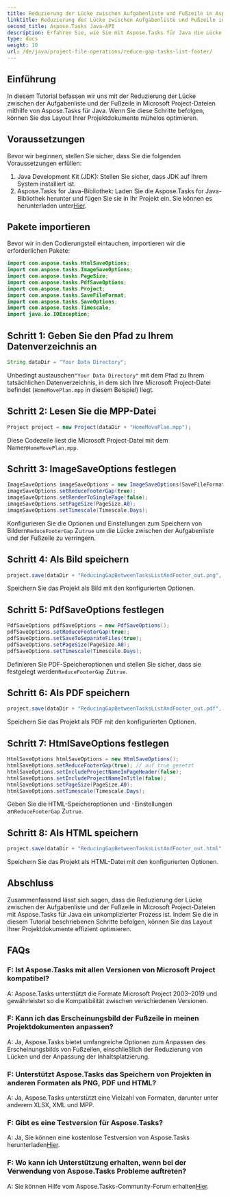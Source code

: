 ```yaml
---
title: Reduzierung der Lücke zwischen Aufgabenliste und Fußzeile in Aspose.Tasks
linktitle: Reduzierung der Lücke zwischen Aufgabenliste und Fußzeile in Aspose.Tasks
second_title: Aspose.Tasks Java-API
description: Erfahren Sie, wie Sie mit Aspose.Tasks für Java die Lücke zwischen MS Project-Aufgabenlisten und Fußzeilen verringern. Optimieren Sie mühelos das Layout von Projektdokumenten.
type: docs
weight: 10
url: /de/java/project-file-operations/reduce-gap-tasks-list-footer/
---
```

## Einführung
In diesem Tutorial befassen wir uns mit der Reduzierung der Lücke zwischen der Aufgabenliste und der Fußzeile in Microsoft Project-Dateien mithilfe von Aspose.Tasks für Java. Wenn Sie diese Schritte befolgen, können Sie das Layout Ihrer Projektdokumente mühelos optimieren.
## Voraussetzungen
Bevor wir beginnen, stellen Sie sicher, dass Sie die folgenden Voraussetzungen erfüllen:
1. Java Development Kit (JDK): Stellen Sie sicher, dass JDK auf Ihrem System installiert ist.
2.  Aspose.Tasks for Java-Bibliothek: Laden Sie die Aspose.Tasks for Java-Bibliothek herunter und fügen Sie sie in Ihr Projekt ein. Sie können es herunterladen unter[Hier](https://releases.aspose.com/tasks/java/).

## Pakete importieren
Bevor wir in den Codierungsteil eintauchen, importieren wir die erforderlichen Pakete:
```java
import com.aspose.tasks.HtmlSaveOptions;
import com.aspose.tasks.ImageSaveOptions;
import com.aspose.tasks.PageSize;
import com.aspose.tasks.PdfSaveOptions;
import com.aspose.tasks.Project;
import com.aspose.tasks.SaveFileFormat;
import com.aspose.tasks.SaveOptions;
import com.aspose.tasks.Timescale;
import java.io.IOException;
```
## Schritt 1: Geben Sie den Pfad zu Ihrem Datenverzeichnis an
```java
String dataDir = "Your Data Directory";
```
 Unbedingt austauschen`"Your Data Directory"` mit dem Pfad zu Ihrem tatsächlichen Datenverzeichnis, in dem sich Ihre Microsoft Project-Datei befindet (`HomeMovePlan.mpp` in diesem Beispiel) liegt.
## Schritt 2: Lesen Sie die MPP-Datei
```java
Project project = new Project(dataDir + "HomeMovePlan.mpp");
```
 Diese Codezeile liest die Microsoft Project-Datei mit dem Namen`HomeMovePlan.mpp`.
## Schritt 3: ImageSaveOptions festlegen
```java
ImageSaveOptions imageSaveOptions = new ImageSaveOptions(SaveFileFormat.Png);
imageSaveOptions.setReduceFooterGap(true);
imageSaveOptions.setRenderToSinglePage(false);
imageSaveOptions.setPageSize(PageSize.A0);
imageSaveOptions.setTimescale(Timescale.Days);
```
 Konfigurieren Sie die Optionen und Einstellungen zum Speichern von Bildern`ReduceFooterGap` Zu`true` um die Lücke zwischen der Aufgabenliste und der Fußzeile zu verringern.
## Schritt 4: Als Bild speichern
```java
project.save(dataDir + "ReducingGapBetweenTasksListAndFooter_out.png", (SaveOptions) imageSaveOptions);
```
Speichern Sie das Projekt als Bild mit den konfigurierten Optionen.
## Schritt 5: PdfSaveOptions festlegen
```java
PdfSaveOptions pdfSaveOptions = new PdfSaveOptions();
pdfSaveOptions.setReduceFooterGap(true);
pdfSaveOptions.setSaveToSeparateFiles(true);
pdfSaveOptions.setPageSize(PageSize.A0);
pdfSaveOptions.setTimescale(Timescale.Days);
```
 Definieren Sie PDF-Speicheroptionen und stellen Sie sicher, dass sie festgelegt werden`ReduceFooterGap` Zu`true`.
## Schritt 6: Als PDF speichern
```java
project.save(dataDir + "ReducingGapBetweenTasksListAndFooter_out.pdf", (SaveOptions) pdfSaveOptions);
```
Speichern Sie das Projekt als PDF mit den konfigurierten Optionen.
## Schritt 7: HtmlSaveOptions festlegen
```java
HtmlSaveOptions htmlSaveOptions = new HtmlSaveOptions();
htmlSaveOptions.setReduceFooterGap(true); // auf true gesetzt
htmlSaveOptions.setIncludeProjectNameInPageHeader(false);
htmlSaveOptions.setIncludeProjectNameInTitle(false);
htmlSaveOptions.setPageSize(PageSize.A0);
htmlSaveOptions.setTimescale(Timescale.Days);
```
 Geben Sie die HTML-Speicheroptionen und -Einstellungen an`ReduceFooterGap` Zu`true`.
## Schritt 8: Als HTML speichern
```java
project.save(dataDir + "ReducingGapBetweenTasksListAndFooter_out.html", htmlSaveOptions);
```
Speichern Sie das Projekt als HTML-Datei mit den konfigurierten Optionen.

## Abschluss
Zusammenfassend lässt sich sagen, dass die Reduzierung der Lücke zwischen der Aufgabenliste und der Fußzeile in Microsoft Project-Dateien mit Aspose.Tasks für Java ein unkomplizierter Prozess ist. Indem Sie die in diesem Tutorial beschriebenen Schritte befolgen, können Sie das Layout Ihrer Projektdokumente effizient optimieren.

## FAQs

### F: Ist Aspose.Tasks mit allen Versionen von Microsoft Project kompatibel?

A: Aspose.Tasks unterstützt die Formate Microsoft Project 2003–2019 und gewährleistet so die Kompatibilität zwischen verschiedenen Versionen.

### F: Kann ich das Erscheinungsbild der Fußzeile in meinen Projektdokumenten anpassen?

A: Ja, Aspose.Tasks bietet umfangreiche Optionen zum Anpassen des Erscheinungsbilds von Fußzeilen, einschließlich der Reduzierung von Lücken und der Anpassung der Inhaltsplatzierung.

### F: Unterstützt Aspose.Tasks das Speichern von Projekten in anderen Formaten als PNG, PDF und HTML?

A: Ja, Aspose.Tasks unterstützt eine Vielzahl von Formaten, darunter unter anderem XLSX, XML und MPP.

### F: Gibt es eine Testversion für Aspose.Tasks?

 A: Ja, Sie können eine kostenlose Testversion von Aspose.Tasks herunterladen[Hier](https://releases.aspose.com/).

### F: Wo kann ich Unterstützung erhalten, wenn bei der Verwendung von Aspose.Tasks Probleme auftreten?

 A: Sie können Hilfe vom Aspose.Tasks-Community-Forum erhalten[Hier](https://forum.aspose.com/c/tasks/15).